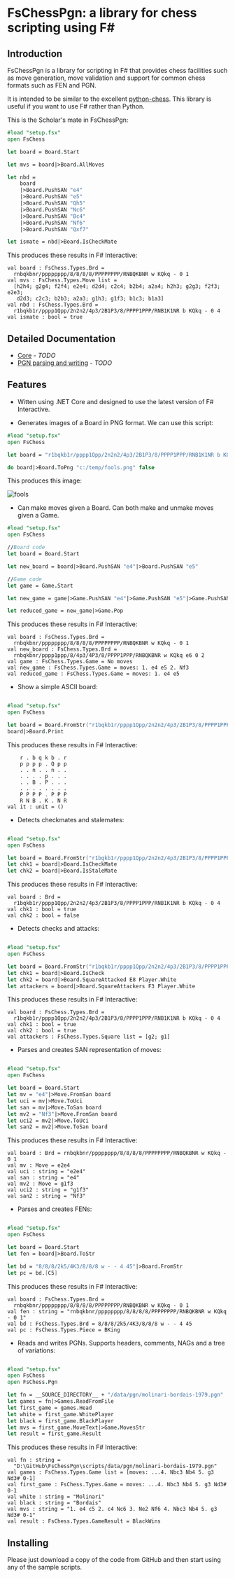 # FsChessPgn: a library for chess scripting using F#

## Introduction

FsChessPgn is a library for scripting in F# that provides chess facilities such as move generation, move validation and support for common chess formats such as FEN and PGN.

It is intended to be similar to the excellent [python-chess](https://github.com/niklasf/python-chess). This library is useful if you want to use F# rather than Python.

This is the Scholar's mate in FsChessPgn:

```fsharp
#load "setup.fsx"
open FsChess

let board = Board.Start

let mvs = board|>Board.AllMoves

let nbd = 
    board
    |>Board.PushSAN "e4"
    |>Board.PushSAN "e5"
    |>Board.PushSAN "Qh5"
    |>Board.PushSAN "Nc6"
    |>Board.PushSAN "Bc4"
    |>Board.PushSAN "Nf6"
    |>Board.PushSAN "Qxf7"

let ismate = nbd|>Board.IsCheckMate
```

This produces these results in F# Interactive:

```
val board : FsChess.Types.Brd =
  rnbqkbnr/pppppppp/8/8/8/8/PPPPPPPP/RNBQKBNR w KQkq - 0 1
val mvs : FsChess.Types.Move list =
  [h2h4; g2g4; f2f4; e2e4; d2d4; c2c4; b2b4; a2a4; h2h3; g2g3; f2f3; e2e3;
   d2d3; c2c3; b2b3; a2a3; g1h3; g1f3; b1c3; b1a3]
val nbd : FsChess.Types.Brd =
  r1bqkb1r/pppp1Qpp/2n2n2/4p3/2B1P3/8/PPPP1PPP/RNB1K1NR b KQkq - 0 4
val ismate : bool = true
```

## Detailed Documentation

* [Core](https://github.com/pbbwfc/FsChessPgn) - *TODO*
* [PGN parsing and writing](https://github.com/pbbwfc/FsChessPgn) - *TODO*

## Features

* Witten using .NET Core and designed to use the latest version of F# Interactive.

* Generates images of a Board in PNG format. We can use this script:

```fsharp
#load "setup.fsx"
open FsChess

let board = "r1bqkb1r/pppp1Qpp/2n2n2/4p3/2B1P3/8/PPPP1PPP/RNB1K1NR b KQkq - 0 4"|>Board.FromStr

do board|>Board.ToPng "c:/temp/fools.png" false
```
This produces this image:

![fools](fools.png)



* Can make moves given a Board. Can both make and unmake moves given a Game.

```fsharp
#load "setup.fsx"
open FsChess

//Board code
let board = Board.Start

let new_board = board|>Board.PushSAN "e4"|>Board.PushSAN "e5"

//Game code
let game = Game.Start

let new_game = game|>Game.PushSAN "e4"|>Game.PushSAN "e5"|>Game.PushSAN "Nf3"

let reduced_game = new_game|>Game.Pop
```

This produces these results in F# Interactive:

```
val board : FsChess.Types.Brd =
  rnbqkbnr/pppppppp/8/8/8/8/PPPPPPPP/RNBQKBNR w KQkq - 0 1
val new_board : FsChess.Types.Brd =
  rnbqkbnr/pppp1ppp/8/4p3/4P3/8/PPPP1PPP/RNBQKBNR w KQkq e6 0 2
val game : FsChess.Types.Game = No moves
val new_game : FsChess.Types.Game = moves: 1. e4 e5 2. Nf3
val reduced_game : FsChess.Types.Game = moves: 1. e4 e5
```


* Show a simple ASCII board:

```fsharp

#load "setup.fsx"
open FsChess

let board = Board.FromStr("r1bqkb1r/pppp1Qpp/2n2n2/4p3/2B1P3/8/PPPP1PPP/RNB1K1NR b KQkq - 0 4")
board|>Board.Print

```

This produces these results in F# Interactive:

```
    r . b q k b . r
    p p p p . Q p p
    . . n . . n . .
    . . . . p . . .
    . . B . P . . .
    . . . . . . . .
    P P P P . P P P
    R N B . K . N R
val it : unit = ()
```

* Detects checkmates and stalemates:

```fsharp

#load "setup.fsx"
open FsChess

let board = Board.FromStr("r1bqkb1r/pppp1Qpp/2n2n2/4p3/2B1P3/8/PPPP1PPP/RNB1K1NR b KQkq - 0 4")
let chk1 = board|>Board.IsCheckMate
let chk2 = board|>Board.IsStaleMate

```

This produces these results in F# Interactive:

```
val board : Brd =
  r1bqkb1r/pppp1Qpp/2n2n2/4p3/2B1P3/8/PPPP1PPP/RNB1K1NR b KQkq - 0 4
val chk1 : bool = true
val chk2 : bool = false
```

* Detects checks and attacks:

```fsharp

#load "setup.fsx"
open FsChess

let board = Board.FromStr("r1bqkb1r/pppp1Qpp/2n2n2/4p3/2B1P3/8/PPPP1PPP/RNB1K1NR b KQkq - 0 4")
let chk1 = board|>Board.IsCheck
let chk2 = board|>Board.SquareAttacked E8 Player.White
let attackers = board|>Board.SquareAttackers F3 Player.White

```

This produces these results in F# Interactive:

```
val board : FsChess.Types.Brd =
  r1bqkb1r/pppp1Qpp/2n2n2/4p3/2B1P3/8/PPPP1PPP/RNB1K1NR b KQkq - 0 4
val chk1 : bool = true
val chk2 : bool = true
val attackers : FsChess.Types.Square list = [g2; g1]
```

* Parses and creates SAN representation of moves:


```fsharp

#load "setup.fsx"
open FsChess

let board = Board.Start
let mv = "e4"|>Move.FromSan board
let uci = mv|>Move.ToUci
let san = mv|>Move.ToSan board
let mv2 = "Nf3"|>Move.FromSan board
let uci2 = mv2|>Move.ToUci
let san2 = mv2|>Move.ToSan board

```

This produces these results in F# Interactive:

```
val board : Brd = rnbqkbnr/pppppppp/8/8/8/8/PPPPPPPP/RNBQKBNR w KQkq - 0 1
val mv : Move = e2e4
val uci : string = "e2e4"
val san : string = "e4"
val mv2 : Move = g1f3
val uci2 : string = "g1f3"
val san2 : string = "Nf3"
```

* Parses and creates FENs:

```fsharp

#load "setup.fsx"
open FsChess

let board = Board.Start
let fen = board|>Board.ToStr

let bd = "8/8/8/2k5/4K3/8/8/8 w - - 4 45"|>Board.FromStr
let pc = bd.[C5]

```

This produces these results in F# Interactive:

```
val board : FsChess.Types.Brd =
  rnbqkbnr/pppppppp/8/8/8/8/PPPPPPPP/RNBQKBNR w KQkq - 0 1
val fen : string = "rnbqkbnr/pppppppp/8/8/8/8/PPPPPPPP/RNBQKBNR w KQkq - 0 1"
val bd : FsChess.Types.Brd = 8/8/8/2k5/4K3/8/8/8 w - - 4 45
val pc : FsChess.Types.Piece = BKing
```


* Reads and writes PGNs. Supports headers, comments, NAGs and a tree of variations:


```fsharp

#load "setup.fsx"
open FsChess
open FsChess.Pgn

let fn = __SOURCE_DIRECTORY__ + "/data/pgn/molinari-bordais-1979.pgn"
let games = fn|>Games.ReadFromFile
let first_game = games.Head
let white = first_game.WhitePlayer
let black = first_game.BlackPlayer
let mvs = first_game.MoveText|>Game.MovesStr
let result = first_game.Result 

```

This produces these results in F# Interactive:

```
val fn : string =
  "D:\GitHub\FsChessPgn\scripts/data/pgn/molinari-bordais-1979.pgn"
val games : FsChess.Types.Game list = [moves: ...4. Nbc3 Nb4 5. g3 Nd3# 0-1]
val first_game : FsChess.Types.Game = moves: ...4. Nbc3 Nb4 5. g3 Nd3# 0-1
val white : string = "Molinari"
val black : string = "Bordais"
val mvs : string = "1. e4 c5 2. c4 Nc6 3. Ne2 Nf6 4. Nbc3 Nb4 5. g3 Nd3# 0-1"
val result : FsChess.Types.GameResult = BlackWins
```


## Installing

Please just download a copy of the code from GitHub and then start using any of the sample scripts. 